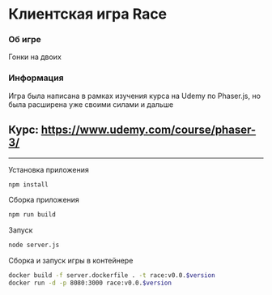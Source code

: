 # Клиентская игра Race

### Об игре

Гонки на двоих

### Информация

Игра была написана в рамках изучения курса на Udemy по Phaser.js, но была расширена уже своими силами и дальше

## Курс: https://www.udemy.com/course/phaser-3/

---

Установка приложения

```sh
npm install
```

Сборка приложения

```sh
npm run build
```

Запуск

```sh
node server.js
```

Сборка и запуск игры в контейнере

```sh
docker build -f server.dockerfile . -t race:v0.0.$version
docker run -d -p 8080:3000 race:v0.0.$version
```
